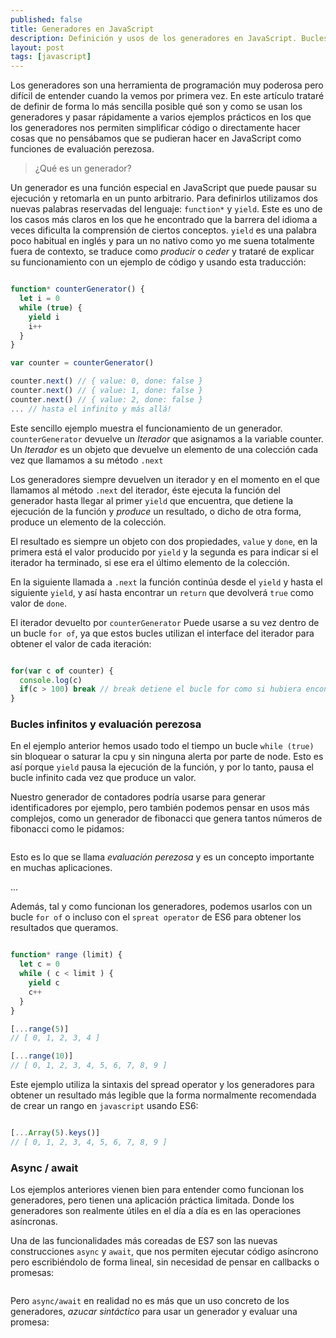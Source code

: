 ```yaml
---
published: false
title: Generadores en JavaScript
description: Definición y usos de los generadores en JavaScript. Bucles infinitos, evaluación perezosa, async/await y corutinas.
layout: post
tags: [javascript]
---
```


Los generadores son una herramienta de programación muy poderosa pero difícil de entender cuando la vemos por primera vez. En este artículo trataré de definir de forma lo más sencilla posible qué son y como se usan los generadores y pasar rápidamente a varios ejemplos prácticos en los que los generadores nos permiten simplificar código o directamente hacer cosas que no pensábamos que se pudieran hacer en JavaScript como funciones de evaluación perezosa.

> ¿Qué es un generador?

Un generador es una función especial en JavaScript que puede pausar su ejecución y retomarla en un punto arbitrario. Para definirlos utilizamos dos nuevas palabras reservadas del lenguaje: `function*` y `yield`. Este es uno de los casos más claros en los que he encontrado que la barrera del idioma a veces dificulta la comprensión de ciertos conceptos. `yield` es una palabra poco habitual en inglés y para un no nativo como yo me suena totalmente fuera de contexto, se traduce como _producir_ o _ceder_ y trataré de explicar su funcionamiento con un ejemplo de código y usando esta traducción:

```javascript

function* counterGenerator() {
  let i = 0
  while (true) {
    yield i
    i++
  }
}

var counter = counterGenerator()

counter.next() // { value: 0, done: false }
counter.next() // { value: 1, done: false }
counter.next() // { value: 2, done: false }
... // hasta el infinito y más allá!

```

Este sencillo ejemplo muestra el funcionamiento de un generador. `counterGenerator` devuelve un _Iterador_ que asignamos a la variable counter. Un _Iterador_ es un objeto que devuelve un elemento de una colección cada vez que llamamos a su método `.next` 

Los generadores siempre devuelven un iterador y en el momento en el que llamamos al método `.next` del iterador, éste ejecuta la función del generador hasta llegar al primer `yield` que encuentra, que detiene la ejecución de la función y _produce_ un resultado, o dicho de otra forma, produce un elemento de la colección. 

El resultado es siempre un objeto con dos propiedades, `value` y `done`, en la primera está el valor producido por `yield` y la segunda es para indicar si el iterador ha terminado, si ese era el último elemento de la colección. 

En la siguiente llamada a `.next` la función continúa desde el `yield` y hasta el siguiente `yield`, y así hasta encontrar un `return` que devolverá `true` como valor de `done`.

El iterador devuelto por `counterGenerator` Puede usarse a su vez dentro de un bucle `for of`, ya que estos bucles utilizan el interface del iterador para obtener el valor de cada iteración:

```javascript

for(var c of counter) { 
  console.log(c)
  if(c > 100) break // break detiene el bucle for como si hubiera encontrado done === true
}

```

### Bucles infinitos y evaluación perezosa

En el ejemplo anterior hemos usado todo el tiempo un bucle `while (true)` sin bloquear o saturar la cpu y sin ninguna alerta por parte de node. Esto es así porque `yield` pausa la 
ejecución de la función, y por lo tanto, pausa el bucle infinito cada vez que produce un valor.

Nuestro generador de contadores podría usarse para generar identificadores por ejemplo, pero también podemos pensar en usos más complejos, como un generador de fibonacci que genera tantos números de fibonacci como le pidamos:

```javascript

```

Esto es lo que se llama _evaluación perezosa_ y es un concepto importante en muchas aplicaciones.

...

Además, tal y como funcionan los generadores, podemos usarlos con un bucle `for of` o incluso con el `spreat operator` de ES6 para obtener los resultados que queramos.

```javascript

function* range (limit) {
  let c = 0
  while ( c < limit ) {
    yield c
    c++
  }
}

[...range(5)]
// [ 0, 1, 2, 3, 4 ] 

[...range(10)]
// [ 0, 1, 2, 3, 4, 5, 6, 7, 8, 9 ]

```

Este ejemplo utiliza la sintaxis del spread operator y los generadores para obtener un resultado más legible que la forma normalmente recomendada de crear un rango en `javascript` usando ES6:

```javascript

[...Array(5).keys()]
// [ 0, 1, 2, 3, 4, 5, 6, 7, 8, 9 ]


```

### Async / await

Los ejemplos anteriores vienen bien para entender como funcionan los generadores, pero tienen una aplicación práctica limitada. Donde los generadores son realmente útiles en el día a día es en las operaciones asíncronas.

Una de las funcionalidades más coreadas de ES7 son las nuevas construcciones `async` y `await`, que nos permiten ejecutar código asíncrono pero escribiéndolo de forma lineal, sin necesidad de pensar en callbacks o promesas:

```javascript


```

Pero `async/await` en realidad no es más que un uso concreto de los generadores, _azucar sintáctico_ para usar un generador y evaluar una promesa:

```javascript

```

